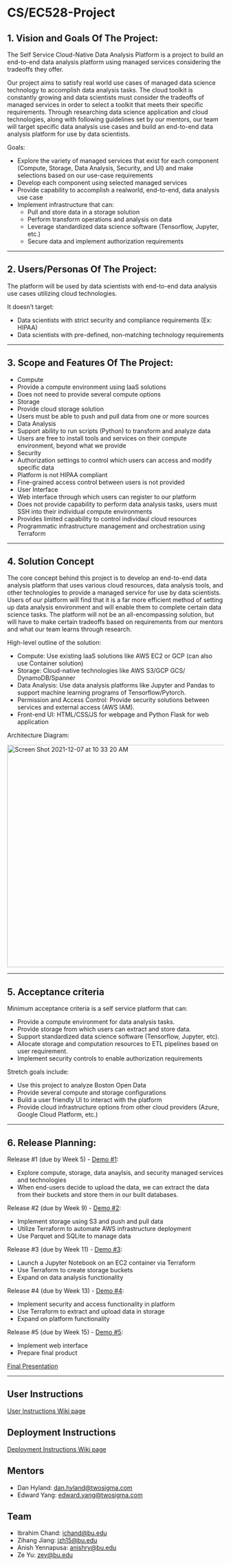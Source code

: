 # CS/EC528-Project

## 1. Vision and Goals Of The Project:
The Self Service Cloud-Native Data Analysis Platform is a project to build an end-to-end data analysis platform using managed services considering the tradeoffs they offer.

Our project aims to satisfy real world use cases of managed data science technology to accomplish data analysis tasks. The cloud toolkit is constantly growing and data scientists must consider the tradeoffs of managed services in order to select a toolkit that meets their specific requirements. Through researching data science application and cloud technologies, along with following guidelines set by our mentors, our team will target specific data analysis use cases and build an end-to-end data analysis platform for use by data scientists.

Goals:
- Explore the variety of managed services that exist for each component (Compute, Storage, Data Analysis, Security, and UI) and make selections based on our use-case requirements
- Develop each component using selected managed services
- Provide capability to accomplish a realworld, end-to-end, data analysis use case
- Implement infrastructure that can:
  - Pull and store data in a storage solution
  - Perform transform operations and analysis on data
  - Leverage standardized data science software (Tensorflow, Jupyter, etc.)
  - Secure data and implement authorization requirements

** **

## 2. Users/Personas Of The Project:
The platform will be used by data scientists with end-to-end data analysis use cases utilizing cloud technologies.

It doesn’t target:
- Data scientists with strict security and compliance requirements (Ex: HIPAA)
- Data scientists with pre-defined, non-matching technology requirements

** **

## 3.   Scope and Features Of The Project:
- Compute
 - Provide a compute environment using IaaS solutions
 - Does not need to provide several compute options
- Storage
 - Provide cloud storage solution
 - Users must be able to push and pull data from one or more sources
- Data Analysis
 - Support ability to run scripts (Python) to transform and analyze data
 - Users are free to install tools and services on their compute environment, beyond what we provide
- Security
 - Authorization settings to control which users can access and modify specific data
 - Platform is not HIPAA compliant
 - Fine-grained access control between users is not provided 
- User Interface
 - Web interface through which users can register to our platform
 - Does not provide capability to perform data analysis tasks, users must SSH into their individual compute environments
 - Provides limited capability to control individaul cloud resources
- Programmatic infrastructure management and orchestration using Terraform

** **

## 4. Solution Concept
The core concept behind this project is to develop an end-to-end data analysis platform that uses various cloud resources, data analysis tools, and other technologies to provide a managed service for use by data scientists. Users of our platform will find that it is a far more efficient method of setting up data analysis environment and will enable them to complete certain data science tasks. The platform will not be an all-encompassing solution, but will have to make certain tradeoffs based on requirements from our mentors and what our team learns through research. 

High-level outline of the solution:
- Compute: Use existing IaaS solutions like AWS EC2 or GCP (can also use Container solution) 
- Storage: Cloud-native technologies like AWS S3/GCP GCS/ DynamoDB/Spanner
- Data Analysis: Use data analysis platforms like Jupyter and Pandas to support machine learning programs of Tensorflow/Pytorch.
- Permission and Access Control: Provide security solutions between services and external access (AWS IAM).  
- Front-end UI: HTML/CSS/JS for webpage and  Python Flask for web application

Architecture Diagram:

<img width="516" alt="Screen Shot 2021-12-07 at 10 33 20 AM" src="https://user-images.githubusercontent.com/31962750/145058794-52f6be16-4347-4e7e-91e2-2b8fd941ad66.png">

** **

## 5. Acceptance criteria
Minimum acceptance criteria is a self service platform that can:  
- Provide a compute environment for data analysis tasks.
- Provide storage from which users can extract and store data.
- Support standardized data science software (Tensorflow, Jupyter, etc).
- Allocate storage and computation resources to ETL pipelines based on user requirement.
- Implement security controls to enable authorization requirements 

Stretch goals include:
- Use this project to analyze Boston Open Data
- Provide several compute and storage configurations
- Build a user friendly UI to interact with the platform
- Provide cloud infrastructure options from other cloud providers (Azure, Google Cloud Platform, etc.)

** **

## 6.  Release Planning:
Release #1 (due by Week 5) - [Demo #1](https://drive.google.com/file/d/1oXEU7WKBcbGg8-MOb6BIO_EFvi4C5_9g/view?usp=sharing):
- Explore compute, storage, data anaylsis, and security managed services and technologies
- When end-users decide to upload the data, we can extract the data from their buckets and store them in our built databases.

Release #2 (due by Week 9) - [Demo #2](https://drive.google.com/file/d/1xs2OyQpqQeajm7Ldirc7uzXbDh8Poh07/view?usp=sharing):
- Implement storage using S3 and push and pull data
- Utilize Terraform to automate AWS infrastructure deployment
- Use Parquet and SQLite to manage data

Release #3 (due by Week 11) - [Demo #3](https://drive.google.com/file/d/1hF1LRp55zbktaoLSnjxkeOUE3OAvDfsb/view?usp=sharing):
- Launch a Jupyter Notebook on an EC2 container via Terraform
- Use Terraform to create storage buckets
- Expand on data analysis functionality

Release #4 (due by Week 13) - [Demo #4](https://drive.google.com/file/d/1tiLg_HV-MpDBvXvfWm1Wq53fKqQ_VGcF/view?usp=sharing):
- Implement security and access functionality in platform
- Use Terraform to extract and upload data in storage
- Expand on platform functionality

Release #5 (due by Week 15) - [Demo #5](https://drive.google.com/file/d/1DxxGCVDlaMd5ekCfQa83RFkedqxjimLA/view?usp=sharing):
- Implement web interface
- Prepare final product 

[Final Presentation](https://drive.google.com/file/d/1yjObzGVAR7Fl3WGwDz3c3uYNAbbqh16p/view)

** **

## User Instructions
[User Instructions Wiki page](https://github.com/Zihang97/CS-EC528-Project/wiki/User-Instructions)

## Deployment Instructions
[Deployment Instructions Wiki page](https://github.com/Zihang97/CS-EC528-Project/wiki/Deployment-Instructions)

## Mentors
- Dan Hyland: dan.hyland@twosigma.com
- Edward Yang: edward.yang@twosigma.com

## Team
- Ibrahim Chand: ichand@bu.edu
- Zihang Jiang: jzh15@bu.edu
- Anish Yennapusa: anishry@bu.edu
- Ze Yu: zey@bu.edu
